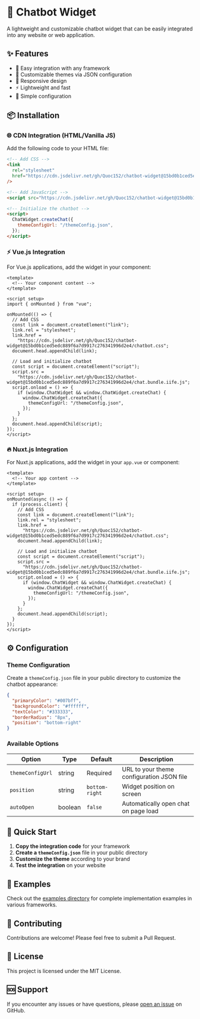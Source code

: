 # 💬 Chatbot Widget

A lightweight and customizable chatbot widget that can be easily integrated into any website or web application.

## ✨ Features

- 🚀 Easy integration with any framework
- 🎨 Customizable themes via JSON configuration
- 📱 Responsive design
- ⚡ Lightweight and fast
- 🔧 Simple configuration

## 📦 Installation

### 🌐 CDN Integration (HTML/Vanilla JS)

Add the following code to your HTML file:

```html
<!-- Add CSS -->
<link
  rel="stylesheet"
  href="https://cdn.jsdelivr.net/gh/Quoc152/chatbot-widget@15bd0b1ced5edc889f6a7d9917c276341996d2e4/chatbot.css"
/>

<!-- Add JavaScript -->
<script src="https://cdn.jsdelivr.net/gh/Quoc152/chatbot-widget@15bd0b1ced5edc889f6a7d9917c276341996d2e4/chat.bundle.iife.js"></script>

<!-- Initialize the chatbot -->
<script>
  ChatWidget.createChat({
    themeConfigUrl: "/themeConfig.json",
  });
</script>
```

### ⚡ Vue.js Integration

For Vue.js applications, add the widget in your component:

```vue
<template>
  <!-- Your component content -->
</template>

<script setup>
import { onMounted } from "vue";

onMounted(() => {
  // Add CSS
  const link = document.createElement("link");
  link.rel = "stylesheet";
  link.href =
    "https://cdn.jsdelivr.net/gh/Quoc152/chatbot-widget@15bd0b1ced5edc889f6a7d9917c276341996d2e4/chatbot.css";
  document.head.appendChild(link);

  // Load and initialize chatbot
  const script = document.createElement("script");
  script.src =
    "https://cdn.jsdelivr.net/gh/Quoc152/chatbot-widget@15bd0b1ced5edc889f6a7d9917c276341996d2e4/chat.bundle.iife.js";
  script.onload = () => {
    if (window.ChatWidget && window.ChatWidget.createChat) {
      window.ChatWidget.createChat({
        themeConfigUrl: "/themeConfig.json",
      });
    }
  };
  document.head.appendChild(script);
});
</script>
```

### 🔥 Nuxt.js Integration

For Nuxt.js applications, add the widget in your `app.vue` or component:

```vue
<template>
  <!-- Your app content -->
</template>

<script setup>
onMounted(async () => {
  if (process.client) {
    // Add CSS
    const link = document.createElement("link");
    link.rel = "stylesheet";
    link.href =
      "https://cdn.jsdelivr.net/gh/Quoc152/chatbot-widget@15bd0b1ced5edc889f6a7d9917c276341996d2e4/chatbot.css";
    document.head.appendChild(link);

    // Load and initialize chatbot
    const script = document.createElement("script");
    script.src =
      "https://cdn.jsdelivr.net/gh/Quoc152/chatbot-widget@15bd0b1ced5edc889f6a7d9917c276341996d2e4/chat.bundle.iife.js";
    script.onload = () => {
      if (window.ChatWidget && window.ChatWidget.createChat) {
        window.ChatWidget.createChat({
          themeConfigUrl: "/themeConfig.json",
        });
      }
    };
    document.head.appendChild(script);
  }
});
</script>
```

## ⚙️ Configuration

### Theme Configuration

Create a `themeConfig.json` file in your public directory to customize the chatbot appearance:

```json
{
  "primaryColor": "#007bff",
  "backgroundColor": "#ffffff",
  "textColor": "#333333",
  "borderRadius": "8px",
  "position": "bottom-right"
}
```

### Available Options

| Option           | Type    | Default        | Description                               |
| ---------------- | ------- | -------------- | ----------------------------------------- |
| `themeConfigUrl` | string  | Required       | URL to your theme configuration JSON file |
| `position`       | string  | `bottom-right` | Widget position on screen                 |
| `autoOpen`       | boolean | `false`        | Automatically open chat on page load      |

## 🚀 Quick Start

1. **Copy the integration code** for your framework
2. **Create a `themeConfig.json`** file in your public directory
3. **Customize the theme** according to your brand
4. **Test the integration** on your website

## 📝 Examples

Check out the [examples directory](./examples) for complete implementation examples in various frameworks.

## 🤝 Contributing

Contributions are welcome! Please feel free to submit a Pull Request.

## 📄 License

This project is licensed under the MIT License.

## 🆘 Support

If you encounter any issues or have questions, please [open an issue](https://github.com/Quoc152/chatbot-widget/issues) on GitHub.
